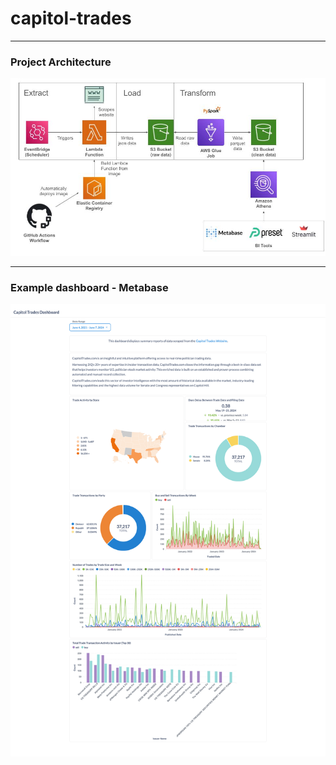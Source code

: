 # capitol-trades

---

### Project Architecture
![project architecture](README_files/project_architecture.jpg)

---

### Example dashboard - Metabase
![metabase dashboard](README_files/metabase_dashboard.svg)